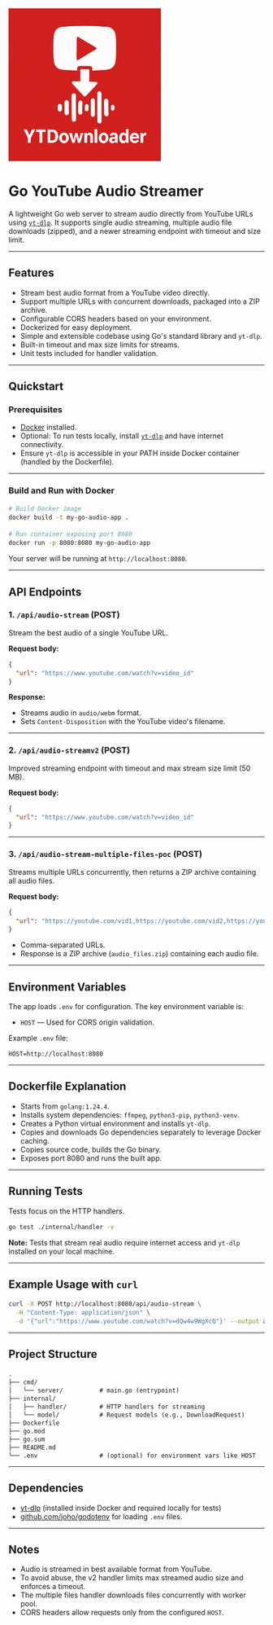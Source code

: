 
<img src="https://raw.githubusercontent.com/kekonline/frontend_YTDownloader/refs/heads/master/src/assets/logo.png" alt="Game Logo" width="300" />

# Go YouTube Audio Streamer

A lightweight Go web server to stream audio directly from YouTube URLs using [`yt-dlp`](https://github.com/yt-dlp/yt-dlp). It supports single audio streaming, multiple audio file downloads (zipped), and a newer streaming endpoint with timeout and size limit.

---

## Features

* Stream best audio format from a YouTube video directly.
* Support multiple URLs with concurrent downloads, packaged into a ZIP archive.
* Configurable CORS headers based on your environment.
* Dockerized for easy deployment.
* Simple and extensible codebase using Go's standard library and `yt-dlp`.
* Built-in timeout and max size limits for streams.
* Unit tests included for handler validation.

---

## Quickstart

### Prerequisites

* [Docker](https://docs.docker.com/get-docker/) installed.
* Optional: To run tests locally, install [`yt-dlp`](https://github.com/yt-dlp/yt-dlp) and have internet connectivity.
* Ensure `yt-dlp` is accessible in your PATH inside Docker container (handled by the Dockerfile).

---

### Build and Run with Docker

```bash
# Build Docker image
docker build -t my-go-audio-app .

# Run container exposing port 8080
docker run -p 8080:8080 my-go-audio-app
```

Your server will be running at `http://localhost:8080`.

---

## API Endpoints

### 1. `/api/audio-stream` (POST)

Stream the best audio of a single YouTube URL.

**Request body:**

```json
{
  "url": "https://www.youtube.com/watch?v=video_id"
}
```

**Response:**

* Streams audio in `audio/webm` format.
* Sets `Content-Disposition` with the YouTube video's filename.

---

### 2. `/api/audio-streamv2` (POST)

Improved streaming endpoint with timeout and max stream size limit (50 MB).

**Request body:**

```json
{
  "url": "https://www.youtube.com/watch?v=video_id"
}
```

---

### 3. `/api/audio-stream-multiple-files-poc` (POST)

Streams multiple URLs concurrently, then returns a ZIP archive containing all audio files.

**Request body:**

```json
{
  "url": "https://youtube.com/vid1,https://youtube.com/vid2,https://youtube.com/vid3"
}
```

* Comma-separated URLs.
* Response is a ZIP archive (`audio_files.zip`) containing each audio file.

---

## Environment Variables

The app loads `.env` for configuration. The key environment variable is:

* `HOST` — Used for CORS origin validation.

Example `.env` file:

```
HOST=http://localhost:8080
```

---

## Dockerfile Explanation

* Starts from `golang:1.24.4`.
* Installs system dependencies: `ffmpeg`, `python3-pip`, `python3-venv`.
* Creates a Python virtual environment and installs `yt-dlp`.
* Copies and downloads Go dependencies separately to leverage Docker caching.
* Copies source code, builds the Go binary.
* Exposes port 8080 and runs the built app.

---

## Running Tests

Tests focus on the HTTP handlers.

```bash
go test ./internal/handler -v
```

**Note:** Tests that stream real audio require internet access and `yt-dlp` installed on your local machine.

---

## Example Usage with `curl`

```bash
curl -X POST http://localhost:8080/api/audio-stream \
  -H "Content-Type: application/json" \
  -d '{"url":"https://www.youtube.com/watch?v=dQw4w9WgXcQ"}' --output audio.webm
```

---

## Project Structure

```
.
├── cmd/
│   └── server/          # main.go (entrypoint)
├── internal/
│   ├── handler/         # HTTP handlers for streaming
│   └── model/           # Request models (e.g., DownloadRequest)
├── Dockerfile
├── go.mod
├── go.sum
├── README.md
└── .env                 # (optional) for environment vars like HOST
```

---

## Dependencies

* [yt-dlp](https://github.com/yt-dlp/yt-dlp) (installed inside Docker and required locally for tests)
* [github.com/joho/godotenv](https://github.com/joho/godotenv) for loading `.env` files.

---

## Notes

* Audio is streamed in best available format from YouTube.
* To avoid abuse, the v2 handler limits max streamed audio size and enforces a timeout.
* The multiple files handler downloads files concurrently with worker pool.
* CORS headers allow requests only from the configured `HOST`.
